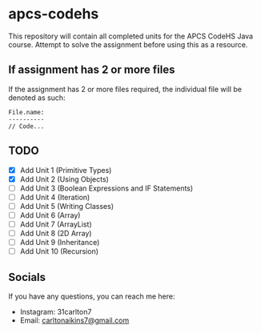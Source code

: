 # apcs-codehs
This repository will contain all completed units for the APCS CodeHS Java course. Attempt to solve the assignment before using this as a resource.

## If assignment has 2 or more files
If the assignment has 2 or more files required, the individual file will be denoted as such:

```
File.name:
----------
// Code...
```

## TODO
- [X] Add Unit 1 (Primitive Types)
- [X] Add Unit 2 (Using Objects)
- [ ] Add Unit 3 (Boolean Expressions and IF Statements)
- [ ] Add Unit 4 (Iteration)
- [ ] Add Unit 5 (Writing Classes)
- [ ] Add Unit 6 (Array)
- [ ] Add Unit 7 (ArrayList)
- [ ] Add Unit 8 (2D Array)
- [ ] Add Unit 9 (Inheritance)
- [ ] Add Unit 10 (Recursion)

## Socials
If you have any questions, you can reach me here:

- Instagram: 31carlton7
- Email: carltonaikins7@gmail.com
